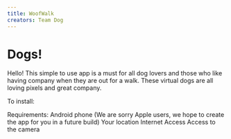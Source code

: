 ```yaml
---
title: WoofWalk
creators: Team Dog
---
```


# Dogs!

Hello!
This simple to use app is a must for all dog lovers and those who like having company when they are out for a walk. These virtual dogs are all loving pixels and great company.

To install:

Requirements:
Android phone (We are sorry Apple users, we hope to create the app for you in a future build)
Your location
Internet Access
Access to the camera
